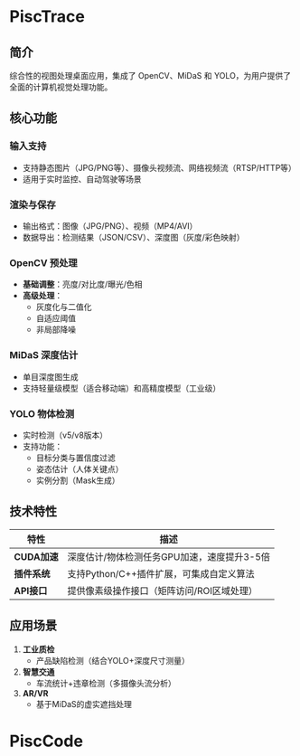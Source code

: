 # PiscTrace

## 简介
 综合性的视图处理桌面应用，集成了 OpenCV、MiDaS 和 YOLO，为用户提供了全面的计算机视觉处理功能。

## 核心功能
### 输入支持
- 支持静态图片（JPG/PNG等）、摄像头视频流、网络视频流（RTSP/HTTP等）
- 适用于实时监控、自动驾驶等场景

### 渲染与保存
- 输出格式：图像（JPG/PNG）、视频（MP4/AVI）
- 数据导出：检测结果（JSON/CSV）、深度图（灰度/彩色映射）

### OpenCV 预处理
- **基础调整**：亮度/对比度/曝光/色相
- **高级处理**：
  - 灰度化与二值化
  - 自适应阈值
  - 非局部降噪

### MiDaS 深度估计
- 单目深度图生成
- 支持轻量级模型（适合移动端）和高精度模型（工业级）

### YOLO 物体检测
- 实时检测（v5/v8版本）
- 支持功能：
  - 目标分类与置信度过滤
  - 姿态估计（人体关键点）
  - 实例分割（Mask生成）

## 技术特性
| 特性          | 描述                                                                 |
|---------------|----------------------------------------------------------------------|
| **CUDA加速**  | 深度估计/物体检测任务GPU加速，速度提升3-5倍                         |
| **插件系统**  | 支持Python/C++插件扩展，可集成自定义算法                            |
| **API接口**   | 提供像素级操作接口（矩阵访问/ROI区域处理）                          |

## 应用场景
1. **工业质检**  
   - 产品缺陷检测（结合YOLO+深度尺寸测量）
2. **智慧交通**  
   - 车流统计+违章检测（多摄像头流分析）
3. **AR/VR**  
   - 基于MiDaS的虚实遮挡处理
   
# PiscCode
